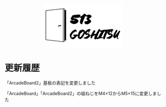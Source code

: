 <p align="center">
<img src="https://github.com/513goshitsu/ArcadeBoard/blob/main/img/logo1.png?raw=true" width="50%">
</p>

# 更新履歴
「ArcadeBoard2」基板の表記を変更しました

「ArcadeBoard」「ArcadeBoard2」の組ねじをM4×12からM5×15に変更しました

